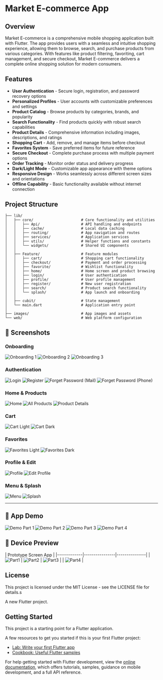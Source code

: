 # Market E-commerce App

## Overview

Market E-commerce is a comprehensive mobile shopping application built with Flutter. The app provides users with a seamless and intuitive shopping experience, allowing them to browse, search, and purchase products from various categories. With features like product filtering, favoriting, cart management, and secure checkout, Market E-commerce delivers a complete online shopping solution for modern consumers.

## Features

- **User Authentication** - Secure login, registration, and password recovery options
- **Personalized Profiles** - User accounts with customizable preferences and settings
- **Product Catalog** - Browse products by categories, brands, and popularity
- **Search Functionality** - Find products quickly with robust search capabilities
- **Product Details** - Comprehensive information including images, descriptions, and ratings
- **Shopping Cart** - Add, remove, and manage items before checkout
- **Favorites System** - Save preferred items for future reference
- **Secure Checkout** - Complete purchase process with multiple payment options
- **Order Tracking** - Monitor order status and delivery progress
- **Dark/Light Mode** - Customizable app appearance with theme options
- **Responsive Design** - Works seamlessly across different screen sizes and orientations
- **Offline Capability** - Basic functionality available without internet connection

## Project Structure

```
├── lib/
│   ├── core/                      # Core functionality and utilities
│   │   ├── Api/                   # API handling and endpoints
│   │   ├── cache/                 # Local data caching
│   │   ├── routing/               # App navigation and routes
│   │   ├── services/              # Application services
│   │   ├── utils/                 # Helper functions and constants
│   │   └── widgets/               # Shared UI components
│   │
│   ├── Feature/                   # Feature modules
│   │   ├── cart/                  # Shopping cart functionality
│   │   ├── checkout/              # Payment and order processing
│   │   ├── favorite/              # Wishlist functionality
│   │   ├── home/                  # Home screen and product browsing
│   │   ├── login/                 # User authentication
│   │   ├── profile/               # User profile management
│   │   ├── register/              # New user registration
│   │   ├── search/                # Product search functionality
│   │   └── splash/                # App launch and onboarding
│   │
│   ├── cubit/                     # State management
│   └── main.dart                  # Application entry point
│
├── images/                        # App images and assets
└── web/                           # Web platform configuration
```
## 📸 Screenshots

### Onboarding
![Onboarding 1](screenshots/onboarding1.png)
![Onboarding 2](screenshots/onboarding2.png)
![Onboarding 3](screenshots/onboarding3.png)

### Authentication
![Login](screenshots/login_screen.png)
![Register](screenshots/register_screen.png)
![Forget Password (Mail)](screenshots/forget_pass_using_mail.png)
![Forget Password (Phone)](screenshots/forget_pass_using_phone.png)

### Home & Products
![Home](screenshots/home_screen.png)
![All Products](screenshots/allproducts_screen.png)
![Product Details](screenshots/product_details.png)

### Cart
![Cart Light](screenshots/cart_screen_light.png)
![Cart Dark](screenshots/cart_dark_screen.png)

### Favorites
![Favorites Light](screenshots/fav_screen_light.png)
![Favorites Dark](screenshots/fav_dark_screen.png)

### Profile & Edit
![Profile](screenshots/profile_screen.png)
![Edit Profile](screenshots/edit_profile_screen.png)

### Menu & Splash
![Menu](screenshots/menu_screen.png)
![Splash](screenshots/splash_screen.png)

---

## 🎥 App Demo

![Demo Part 1](screenshots/MarketApp_Part1.gif)
![Demo Part 2](screenshots/MarketApp_part2.gif)
![Demo Part 3](screenshots/MarketApp_part3.gif)
![Demo Part 4](screenshots/MarketApp_part4.gif)


## 📱 Device Preview

| Prototype Screen App |
|-------------|----------------|---------------|
| ![Part1](screenshots/MarketApp_Part1.gif) | ![Part2](screenshots/MarketApp_part2.gif) | ![Part3 ](screenshots/MarketApp_Part3.gif) | | ![Part4](screenshots\MarketApp_part4.gif) |

## License

This project is licensed under the MIT License - see the LICENSE file for details.s

A new Flutter project.

## Getting Started

This project is a starting point for a Flutter application.

A few resources to get you started if this is your first Flutter project:

- [Lab: Write your first Flutter app](https://docs.flutter.dev/get-started/codelab)
- [Cookbook: Useful Flutter samples](https://docs.flutter.dev/cookbook)

For help getting started with Flutter development, view the
[online documentation](https://docs.flutter.dev/), which offers tutorials,
samples, guidance on mobile development, and a full API reference.

